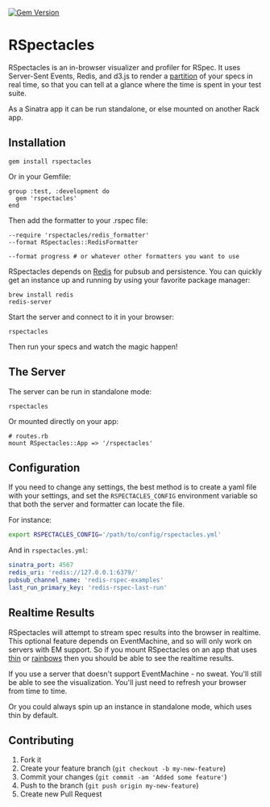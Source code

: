 [![Gem Version](https://badge.fury.io/rb/rspectacles.png)](http://badge.fury.io/rb/rspectacles)
# RSpectacles

RSpectacles is an in-browser visualizer and profiler for RSpec. It uses
Server-Sent Events, Redis, and d3.js to render a
[partition](http://bl.ocks.org/mbostock/4063423) of your specs in real time, so
that you can tell at a glance where the time is spent in your test suite.

As a Sinatra app it can be run standalone, or else mounted on another Rack app.

## Installation

    gem install rspectacles

Or in your Gemfile:

    group :test, :development do
      gem 'rspectacles'
    end

Then add the formatter to your .rspec file:

    --require 'rspectacles/redis_formatter'
    --format RSpectacles::RedisFormatter

    --format progress # or whatever other formatters you want to use

RSpectacles depends on [Redis](http://redis.io) for pubsub and persistence. You
can quickly get an instance up and running by using your favorite package
manager:

    brew install redis
    redis-server

Start the server and connect to it in your browser:

    rspectacles

Then run your specs and watch the magic happen!

## The Server

The server can be run in standalone mode:

    rspectacles

Or mounted directly on your app:

    # routes.rb
    mount RSpectacles::App => '/rspectacles'

## Configuration
If you need to change any settings, the best method is to create a yaml file
with your settings, and set the ```RSPECTACLES_CONFIG``` environment variable so
that both the server and formatter can locate the file.

For instance:

```sh
export RSPECTACLES_CONFIG='/path/to/config/rspectacles.yml'
```

And in ```rspectacles.yml```:
```yaml
sinatra_port: 4567
redis_uri: 'redis://127.0.0.1:6379/'
pubsub_channel_name: 'redis-rspec-examples'
last_run_primary_key: 'redis-rspec-last-run'
```

## Realtime Results

RSpectacles will attempt to stream spec results into the browser in realtime.
This optional feature depends on EventMachine, and so will only work on servers
with EM support. So if you mount RSpectacles on an app that uses
[thin](http://code.macournoyer.com/thin/) or
[rainbows](http://rainbows.rubyforge.org/) then
you should be able to see the realtime results.

If you use a server that doesn't support EventMachine - no sweat. You'll still
be able to see the visualization. You'll just need to refresh your browser
from time to time.

Or you could always spin up an instance in standalone mode, which uses thin by
default.

## Contributing

1. Fork it
2. Create your feature branch (`git checkout -b my-new-feature`)
3. Commit your changes (`git commit -am 'Added some feature'`)
4. Push to the branch (`git push origin my-new-feature`)
5. Create new Pull Request
